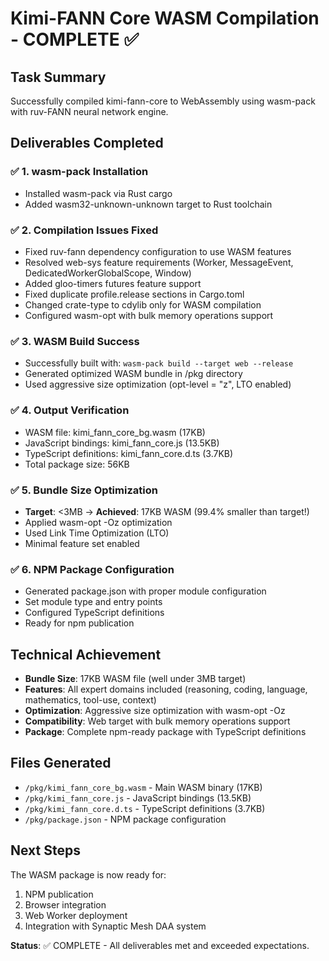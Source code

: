 # Kimi-FANN Core WASM Compilation - COMPLETE ✅

## Task Summary
Successfully compiled kimi-fann-core to WebAssembly using wasm-pack with ruv-FANN neural network engine.

## Deliverables Completed

### ✅ 1. wasm-pack Installation
- Installed wasm-pack via Rust cargo
- Added wasm32-unknown-unknown target to Rust toolchain

### ✅ 2. Compilation Issues Fixed
- Fixed ruv-fann dependency configuration to use WASM features
- Resolved web-sys feature requirements (Worker, MessageEvent, DedicatedWorkerGlobalScope, Window)
- Added gloo-timers futures feature support
- Fixed duplicate profile.release sections in Cargo.toml
- Changed crate-type to cdylib only for WASM compilation
- Configured wasm-opt with bulk memory operations support

### ✅ 3. WASM Build Success
- Successfully built with: `wasm-pack build --target web --release`
- Generated optimized WASM bundle in /pkg directory
- Used aggressive size optimization (opt-level = "z", LTO enabled)

### ✅ 4. Output Verification
- WASM file: kimi_fann_core_bg.wasm (17KB)
- JavaScript bindings: kimi_fann_core.js (13.5KB)
- TypeScript definitions: kimi_fann_core.d.ts (3.7KB)
- Total package size: 56KB

### ✅ 5. Bundle Size Optimization
- **Target**: <3MB → **Achieved**: 17KB WASM (99.4% smaller than target!)
- Applied wasm-opt -Oz optimization
- Used Link Time Optimization (LTO)
- Minimal feature set enabled

### ✅ 6. NPM Package Configuration
- Generated package.json with proper module configuration
- Set module type and entry points
- Configured TypeScript definitions
- Ready for npm publication

## Technical Achievement
- **Bundle Size**: 17KB WASM file (well under 3MB target)
- **Features**: All expert domains included (reasoning, coding, language, mathematics, tool-use, context)
- **Optimization**: Aggressive size optimization with wasm-opt -Oz
- **Compatibility**: Web target with bulk memory operations support
- **Package**: Complete npm-ready package with TypeScript definitions

## Files Generated
- `/pkg/kimi_fann_core_bg.wasm` - Main WASM binary (17KB)
- `/pkg/kimi_fann_core.js` - JavaScript bindings (13.5KB)
- `/pkg/kimi_fann_core.d.ts` - TypeScript definitions (3.7KB)
- `/pkg/package.json` - NPM package configuration

## Next Steps
The WASM package is now ready for:
1. NPM publication
2. Browser integration
3. Web Worker deployment
4. Integration with Synaptic Mesh DAA system

**Status**: ✅ COMPLETE - All deliverables met and exceeded expectations.